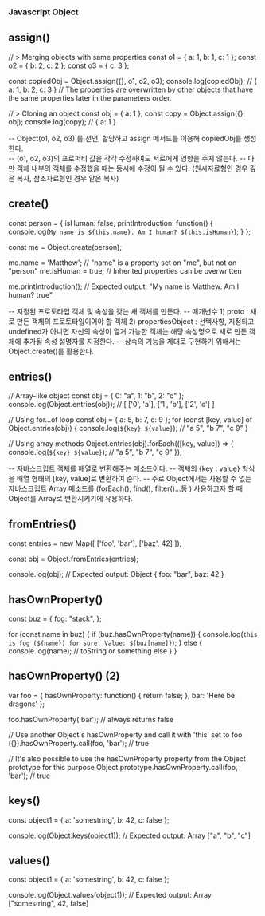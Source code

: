 ### Javascript Object 

## assign()
// > Merging objects with same properties
const o1 = { a: 1, b: 1, c: 1 };
const o2 = { b: 2, c: 2 };
const o3 = { c: 3 };

const copiedObj = Object.assign({}, o1, o2, o3);
console.log(copiedObj); // { a: 1, b: 2, c: 3 }
// The properties are overwritten by other objects that have the same properties later in the parameters order.

// > Cloning an object
const obj = { a: 1 };
const copy = Object.assign({}, obj);
console.log(copy); // { a: 1 }

-- Object(o1, o2, o3) 를 선언, 할당하고 assign 메서드를 이용해 copiedObj를 생성한다.  
-- (o1, o2, o3)의 프로퍼티 값을 각각 수정하여도 서로에게 영향을 주지 않는다. 
-- 다만 객체 내부의 객체를 수정했을 때는 동시에 수정이 될 수 있다. (원시자료형인 경우 깊은 복사, 참조자료형인 경우 얕은 복사)

## create() 
const person = {
  isHuman: false,
  printIntroduction: function() {
    console.log(`My name is ${this.name}. Am I human? ${this.isHuman}`);
  }
};

const me = Object.create(person);

me.name = 'Matthew'; // "name" is a property set on "me", but not on "person"
me.isHuman = true; // Inherited properties can be overwritten

me.printIntroduction();
// Expected output: "My name is Matthew. Am I human? true"

-- 지정된 프로토타입 객체 및 속성을 갖는 새 객체를 만든다. 
  -- 매개변수 
    1) proto : 새로 만든 객체의 프로토타입이어야 할 객체 
    2) propertiesObject : 선택사항, 지정되고 undefined가 아니면 자신의 속성이 열거 가능한 객체는 해당 속성명으로 새로 만든 객체에 추가될 속성 설명자를 지정한다. 
-- 상속의 기능을 제대로 구현하기 위해서는 Object.create()를 활용한다. 

## entries()
// Array-like object
const obj = { 0: "a", 1: "b", 2: "c" };
console.log(Object.entries(obj)); // [ ['0', 'a'], ['1', 'b'], ['2', 'c'] ]

// Using for...of loop
const obj = { a: 5, b: 7, c: 9 };
for (const [key, value] of Object.entries(obj)) {
  console.log(`${key} ${value}`); // "a 5", "b 7", "c 9"
}

// Using array methods
Object.entries(obj).forEach(([key, value]) => {
  console.log(`${key} ${value}`); // "a 5", "b 7", "c 9"
});

-- 자바스크립트 객체를 배열로 변환해주는 메소드이다. 
-- 객체의 {key : value} 형식을 배열 형태의 [key, value]로 변환하여 준다. 
-- 주로 Object에서는 사용할 수 없는 자바스크립트 Array 메소드를 (forEach(), find(), filter()...등 ) 사용하고자 할 때 Object를 Array로 변환시키기에 유용하다. 


## fromEntries()
const entries = new Map([
  ['foo', 'bar'],
  ['baz', 42]
]);

const obj = Object.fromEntries(entries);

console.log(obj);
// Expected output: Object { foo: "bar", baz: 42 }

## hasOwnProperty()
const buz = {
  fog: "stack",
};

for (const name in buz) {
  if (buz.hasOwnProperty(name)) {
    console.log(`this is fog (${name}) for sure. Value: ${buz[name]}`);
  } else {
    console.log(name); // toString or something else
  }
}

## hasOwnProperty() (2)
var foo = {
  hasOwnProperty: function() {
    return false;
  },
  bar: 'Here be dragons'
};

foo.hasOwnProperty('bar'); // always returns false

// Use another Object's hasOwnProperty and call it with 'this' set to foo
({}).hasOwnProperty.call(foo, 'bar'); // true

// It's also possible to use the hasOwnProperty property from the Object prototype for this purpose
Object.prototype.hasOwnProperty.call(foo, 'bar'); // true


## keys()
const object1 = {
  a: 'somestring',
  b: 42,
  c: false
};

console.log(Object.keys(object1));
// Expected output: Array ["a", "b", "c"]

## values()
const object1 = {
  a: 'somestring',
  b: 42,
  c: false
};

console.log(Object.values(object1));
// Expected output: Array ["somestring", 42, false]